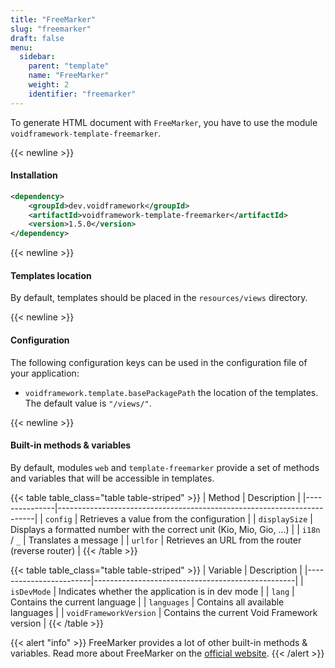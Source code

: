 ```yaml
---
title: "FreeMarker"
slug: "freemarker"
draft: false
menu:
  sidebar:
    parent: "template"
    name: "FreeMarker"
    weight: 2
    identifier: "freemarker"
---
```


To generate HTML document with `FreeMarker`, you have to use the module `voidframework-template-freemarker`.


{{< newline >}}
#### Installation
```xml
<dependency>
    <groupId>dev.voidframework</groupId>
    <artifactId>voidframework-template-freemarker</artifactId>
    <version>1.5.0</version>
</dependency>
```


{{< newline >}}
#### Templates location

By default, templates should be placed in the `resources/views` directory.



{{< newline >}}
#### Configuration

The following configuration keys can be used in the configuration file of your application:

* `voidframework.template.basePackagePath` the location of the templates. The default value is `"/views/"`.



{{< newline >}}
#### Built-in methods & variables

By default, modules `web` and `template-freemarker` provide a set of methods and variables that will be accessible in templates.

{{< table table_class="table table-striped" >}}
| Method        | Description                                                            |
|---------------|------------------------------------------------------------------------|
| `config`      | Retrieves a value from the configuration                               |
| `displaySize` | Displays a formatted number with the correct unit (Kio, Mio, Gio, ...) |
| `i18n` / `_`  | Translates a message                                                   |
| `urlfor`      | Retrieves an URL from the router (reverse router)                      |
{{< /table >}}

{{< table table_class="table table-striped" >}}
| Variable               | Description                                      |
|------------------------|--------------------------------------------------|
| `isDevMode`            | Indicates whether the application is in dev mode |
| `lang`                 | Contains the current language                    |
| `languages`            | Contains all available languages                 |
| `voidFrameworkVersion` | Contains the current Void Framework version      |
{{< /table >}}


{{< alert "info" >}}
FreeMarker provides a lot of other built-in methods & variables. Read more about FreeMarker
on the <a href="https://freemarker.apache.org/docs/ref_builtins.html">official website</a>.
{{< /alert >}}
